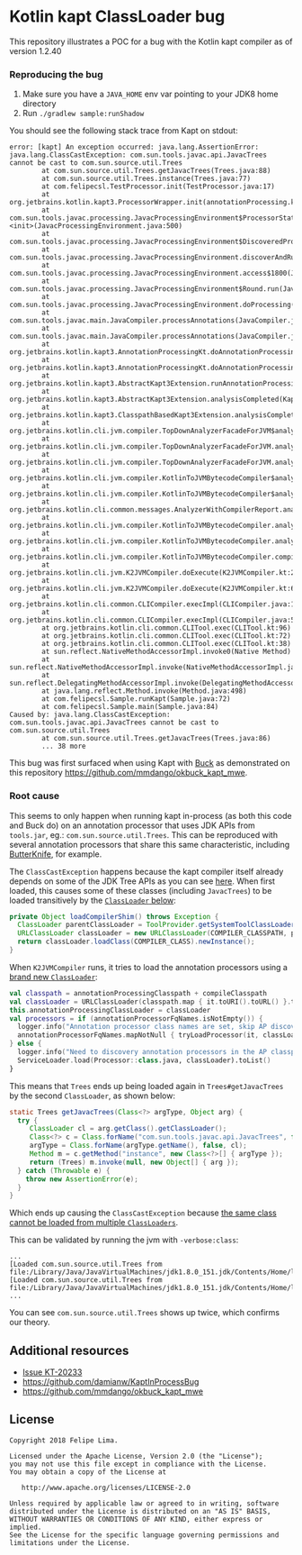 # Kotlin kapt ClassLoader bug

This repository illustrates a POC for a bug with the Kotlin kapt compiler as of version 1.2.40

### Reproducing the bug

1. Make sure you have a `JAVA_HOME` env var pointing to your JDK8 home directory
2. Run `./gradlew sample:runShadow`

You should see the following stack trace from Kapt on stdout:

```
error: [kapt] An exception occurred: java.lang.AssertionError: java.lang.ClassCastException: com.sun.tools.javac.api.JavacTrees cannot be cast to com.sun.source.util.Trees
        at com.sun.source.util.Trees.getJavacTrees(Trees.java:88)
        at com.sun.source.util.Trees.instance(Trees.java:77)
        at com.felipecsl.TestProcessor.init(TestProcessor.java:17)
        at org.jetbrains.kotlin.kapt3.ProcessorWrapper.init(annotationProcessing.kt)
        at com.sun.tools.javac.processing.JavacProcessingEnvironment$ProcessorState.<init>(JavacProcessingEnvironment.java:500)
        at com.sun.tools.javac.processing.JavacProcessingEnvironment$DiscoveredProcessors$ProcessorStateIterator.next(JavacProcessingEnvironment.java:597)
        at com.sun.tools.javac.processing.JavacProcessingEnvironment.discoverAndRunProcs(JavacProcessingEnvironment.java:690)
        at com.sun.tools.javac.processing.JavacProcessingEnvironment.access$1800(JavacProcessingEnvironment.java:91)
        at com.sun.tools.javac.processing.JavacProcessingEnvironment$Round.run(JavacProcessingEnvironment.java:1035)
        at com.sun.tools.javac.processing.JavacProcessingEnvironment.doProcessing(JavacProcessingEnvironment.java:1176)
        at com.sun.tools.javac.main.JavaCompiler.processAnnotations(JavaCompiler.java:1170)
        at com.sun.tools.javac.main.JavaCompiler.processAnnotations(JavaCompiler.java:1068)
        at org.jetbrains.kotlin.kapt3.AnnotationProcessingKt.doAnnotationProcessing(annotationProcessing.kt:87)
        at org.jetbrains.kotlin.kapt3.AnnotationProcessingKt.doAnnotationProcessing$default(annotationProcessing.kt:45)
        at org.jetbrains.kotlin.kapt3.AbstractKapt3Extension.runAnnotationProcessing(Kapt3Extension.kt:257)
        at org.jetbrains.kotlin.kapt3.AbstractKapt3Extension.analysisCompleted(Kapt3Extension.kt:212)
        at org.jetbrains.kotlin.kapt3.ClasspathBasedKapt3Extension.analysisCompleted(Kapt3Extension.kt:95)
        at org.jetbrains.kotlin.cli.jvm.compiler.TopDownAnalyzerFacadeForJVM$analyzeFilesWithJavaIntegration$2.invoke(TopDownAnalyzerFacadeForJVM.kt:97)
        at org.jetbrains.kotlin.cli.jvm.compiler.TopDownAnalyzerFacadeForJVM.analyzeFilesWithJavaIntegration(TopDownAnalyzerFacadeForJVM.kt:107)
        at org.jetbrains.kotlin.cli.jvm.compiler.TopDownAnalyzerFacadeForJVM.analyzeFilesWithJavaIntegration$default(TopDownAnalyzerFacadeForJVM.kt:84)
        at org.jetbrains.kotlin.cli.jvm.compiler.KotlinToJVMBytecodeCompiler$analyze$1.invoke(KotlinToJVMBytecodeCompiler.kt:374)
        at org.jetbrains.kotlin.cli.jvm.compiler.KotlinToJVMBytecodeCompiler$analyze$1.invoke(KotlinToJVMBytecodeCompiler.kt:64)
        at org.jetbrains.kotlin.cli.common.messages.AnalyzerWithCompilerReport.analyzeAndReport(AnalyzerWithCompilerReport.kt:101)
        at org.jetbrains.kotlin.cli.jvm.compiler.KotlinToJVMBytecodeCompiler.analyze(KotlinToJVMBytecodeCompiler.kt:365)
        at org.jetbrains.kotlin.cli.jvm.compiler.KotlinToJVMBytecodeCompiler.analyzeAndGenerate(KotlinToJVMBytecodeCompiler.kt:350)
        at org.jetbrains.kotlin.cli.jvm.compiler.KotlinToJVMBytecodeCompiler.compileBunchOfSources(KotlinToJVMBytecodeCompiler.kt:245)
        at org.jetbrains.kotlin.cli.jvm.K2JVMCompiler.doExecute(K2JVMCompiler.kt:207)
        at org.jetbrains.kotlin.cli.jvm.K2JVMCompiler.doExecute(K2JVMCompiler.kt:63)
        at org.jetbrains.kotlin.cli.common.CLICompiler.execImpl(CLICompiler.java:107)
        at org.jetbrains.kotlin.cli.common.CLICompiler.execImpl(CLICompiler.java:51)
        at org.jetbrains.kotlin.cli.common.CLITool.exec(CLITool.kt:96)
        at org.jetbrains.kotlin.cli.common.CLITool.exec(CLITool.kt:72)
        at org.jetbrains.kotlin.cli.common.CLITool.exec(CLITool.kt:38)
        at sun.reflect.NativeMethodAccessorImpl.invoke0(Native Method)
        at sun.reflect.NativeMethodAccessorImpl.invoke(NativeMethodAccessorImpl.java:62)
        at sun.reflect.DelegatingMethodAccessorImpl.invoke(DelegatingMethodAccessorImpl.java:43)
        at java.lang.reflect.Method.invoke(Method.java:498)
        at com.felipecsl.Sample.runKapt(Sample.java:72)
        at com.felipecsl.Sample.main(Sample.java:84)
Caused by: java.lang.ClassCastException: com.sun.tools.javac.api.JavacTrees cannot be cast to com.sun.source.util.Trees
        at com.sun.source.util.Trees.getJavacTrees(Trees.java:86)
        ... 38 more
```

This bug was first surfaced when using Kapt with [Buck](https://buckbuild.com) as demonstrated on
this repository https://github.com/mmdango/okbuck_kapt_mwe.

### Root cause

This seems to only happen when running kapt in-process (as both this code and Buck do) on an annotation
processor that uses JDK APIs from `tools.jar`, eg.: `com.sun.source.util.Trees`. This can be reproduced
with several annotation processors that share this same characteristic, including 
[ButterKnife](https://github.com/jakewharton/butterknife), for example.

The `ClassCastException` happens because the kapt compiler itself already depends on some of the JDK
Tree APIs as you can see [here](https://github.com/JetBrains/kotlin/blob/b1d7935d4a1e40fbb0bfb029accd44e8d1398a18/plugins/kapt3/kapt3-compiler/src/org/jetbrains/kotlin/kapt3/annotationProcessing.kt#L25).
When first loaded, this causes some of these classes (including `JavacTrees`) to be loaded transitively by the [`ClassLoader` below](https://github.com/felipecsl/kapt-classloader-bug/blob/54c63939252b9e3d011bb5218f6a88f32c5b0be9/sample/src/main/java/com/felipecsl/Sample.java#L79-L83):

```java
private Object loadCompilerShim() throws Exception {
  ClassLoader parentClassLoader = ToolProvider.getSystemToolClassLoader();
  URLClassLoader classLoader = new URLClassLoader(COMPILER_CLASSPATH, parentClassLoader);
  return classLoader.loadClass(COMPILER_CLASS).newInstance();
}
```

When `K2JVMCompiler` runs, it tries to load the annotation processors using a [brand new `ClassLoader`](https://github.com/JetBrains/kotlin/blob/b1d7935d4a1e40fbb0bfb029accd44e8d1398a18/plugins/kapt3/kapt3-compiler/src/org/jetbrains/kotlin/kapt3/Kapt3Extension.kt#L103-L105):

```kotlin
val classpath = annotationProcessingClasspath + compileClasspath
val classLoader = URLClassLoader(classpath.map { it.toURI().toURL() }.toTypedArray())
this.annotationProcessingClassLoader = classLoader
val processors = if (annotationProcessorFqNames.isNotEmpty()) {
  logger.info("Annotation processor class names are set, skip AP discovery")
  annotationProcessorFqNames.mapNotNull { tryLoadProcessor(it, classLoader) }
} else {
  logger.info("Need to discovery annotation processors in the AP classpath")
  ServiceLoader.load(Processor::class.java, classLoader).toList()
}
```

This means that `Trees` ends up being loaded again in `Trees#getJavacTrees` by the second `ClassLoader`, as shown below:
```java
static Trees getJavacTrees(Class<?> argType, Object arg) {
  try {
     ClassLoader cl = arg.getClass().getClassLoader();
     Class<?> c = Class.forName("com.sun.tools.javac.api.JavacTrees", false, cl);
     argType = Class.forName(argType.getName(), false, cl);
     Method m = c.getMethod("instance", new Class<?>[] { argType });
     return (Trees) m.invoke(null, new Object[] { arg });
  } catch (Throwable e) {
    throw new AssertionError(e);
  }
}
```

Which ends up causing the `ClassCastException` because [the same class cannot be loaded from multiple `ClassLoaders`](https://zeroturnaround.com/rebellabs/rebel-labs-tutorial-do-you-really-get-classloaders/4/).

This can be validated by running the jvm with `-verbose:class`:

```
...
[Loaded com.sun.source.util.Trees from file:/Library/Java/JavaVirtualMachines/jdk1.8.0_151.jdk/Contents/Home/lib/tools.jar]
[Loaded com.sun.source.util.Trees from file:/Library/Java/JavaVirtualMachines/jdk1.8.0_151.jdk/Contents/Home/lib/tools.jar]
...
```

You can see `com.sun.source.util.Trees` shows up twice, which confirms our theory.

## Additional resources

* [Issue KT-20233](https://youtrack.jetbrains.com/oauth?state=%2Fissue%2FKT-20233)
* https://github.com/damianw/KaptInProcessBug
* https://github.com/mmdango/okbuck_kapt_mwe


## License

```
Copyright 2018 Felipe Lima.

Licensed under the Apache License, Version 2.0 (the "License");
you may not use this file except in compliance with the License.
You may obtain a copy of the License at

   http://www.apache.org/licenses/LICENSE-2.0

Unless required by applicable law or agreed to in writing, software
distributed under the License is distributed on an "AS IS" BASIS,
WITHOUT WARRANTIES OR CONDITIONS OF ANY KIND, either express or implied.
See the License for the specific language governing permissions and
limitations under the License.
```
